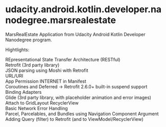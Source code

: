 # udacity.android.kotlin.developer.nanodegree.marsrealestate
MarsRealEstate Application from Udacity Android Kotlin Developer Nanodegree program.

Hightlights:

REpresentational State Transfer Architecture (RESTful)\
Retrofit (3rd party library)\
JSON parsing using Moshi with Retrofit\
URL/URI\
App Permission INTERNET in Manifest\
Coroutines and Deferred -> Retrofit 2.6.0+ built-in suspend support\
Binding Adapters\
Glide (3rd party library, with placeholder animation and error images)\
Attach to GridLayout RecyclerView\
Basic Network Error Handling\
Parcel, Parcelables, and Bundles using Navigation Component Argument\
Adding Query (filter) to Retrofit (and to ViewModel/RecyclerView)